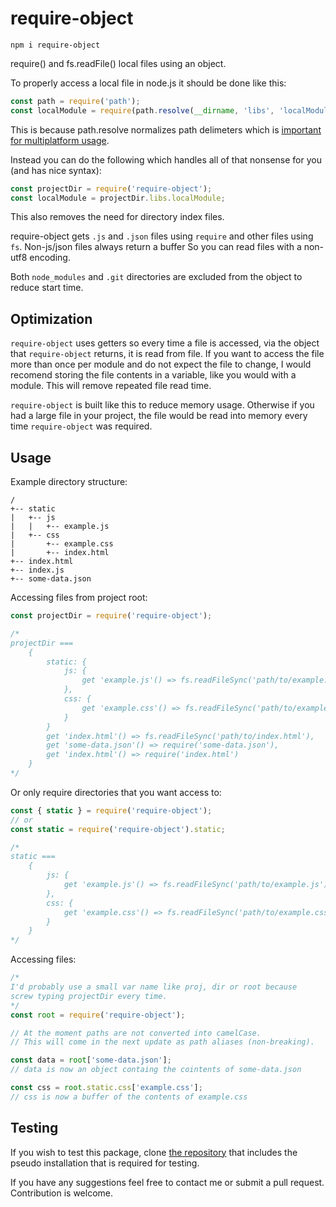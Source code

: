 # require-object

`npm i require-object`

require() and fs.readFile() local files using an object.

To properly access a local file in node.js it should be done like this:

```javascript
const path = require('path');
const localModule = require(path.resolve(__dirname, 'libs', 'localModule'))
```

This is because path.resolve normalizes path delimeters which is [important for multiplatform usage](https://stackoverflow.com/a/9799490/3708125).

Instead you can do the following which handles all of that nonsense for you (and has nice syntax):

```javascript
const projectDir = require('require-object');
const localModule = projectDir.libs.localModule;
```

This also removes the need for directory index files.

require-object gets `.js` and `.json` files using `require` and other files using `fs`. Non-js/json files always return a buffer So you can read files with a non-utf8 encoding.

Both `node_modules` and `.git` directories are excluded from the object to reduce start time.

## Optimization

`require-object` uses getters so every time a file is accessed, via the object that `require-object` returns, it is read from file. If you want to access the file more than once per module and do not expect the file to change, I would recomend storing the file contents in a variable, like you would with a module. This will remove repeated file read time.

`require-object` is built like this to reduce memory usage. Otherwise if you had a large file in your project, the file would be read into memory every time `require-object` was required.

## Usage

Example directory structure:

```plaintext
/
+-- static
|   +-- js
|   |   +-- example.js
|   +-- css
|       +-- example.css
|       +-- index.html
+-- index.html
+-- index.js
+-- some-data.json
```

Accessing files from project root:

```javascript
const projectDir = require('require-object');

/*
projectDir ===
	{
		static: {
			js: {
				get 'example.js'() => fs.readFileSync('path/to/example.js')
			},
			css: {
				get 'example.css'() => fs.readFileSync('path/to/example.css')
			}
		}
		get 'index.html'() => fs.readFileSync('path/to/index.html'),
		get 'some-data.json'() => require('some-data.json'),
		get 'index.html'() => require('index.html')
	}
*/
```

Or only require directories that you want access to:

```javascript
const { static } = require('require-object');
// or
const static = require('require-object').static;

/*
static ===
	{
		js: {
			get 'example.js'() => fs.readFileSync('path/to/example.js')
		},
		css: {
			get 'example.css'() => fs.readFileSync('path/to/example.css')
		}
	}
*/
```

Accessing files:

```javascript
/*
I'd probably use a small var name like proj, dir or root because
screw typing projectDir every time.
*/
const root = require('require-object');

// At the moment paths are not converted into camelCase.
// This will come in the next update as path aliases (non-breaking).

const data = root['some-data.json'];
// data is now an object containg the cointents of some-data.json

const css = root.static.css['example.css'];
// css is now a buffer of the contents of example.css
```

## Testing

If you wish to test this package, clone
[the repository](https://github.com/jkeveren/require-object)
that includes the pseudo installation that is required for
testing.

If you have any suggestions feel free to contact me or submit a
pull request. Contribution is welcome.
